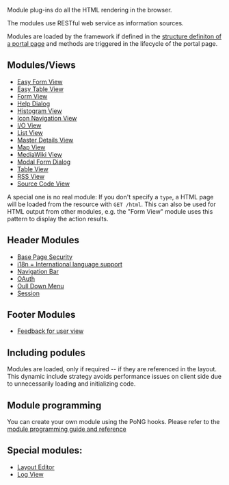 Module plug-ins do all the HTML rendering in the browser. 

The modules use RESTful web service as information sources.  

Modules are loaded by the framework if defined in the 
[structure definiton of a portal page](https://github.com/ma-ha/rest-web-ui/wiki/Structure-Specification) 
and methods are triggered in the lifecycle of the portal page.

## Modules/Views 
* [Easy Form View](pong-easyform/) 
* [Easy Table View](pong-easytable/) 
* [Form View](pong-form/)
* [Help Dialog](pong-help/)
* [Histogram View](pong-histogram/)
* [Icon Navigation View](pong-icons/)
* [I/O View](pong-io/)
* [List View](pong-list/)
* [Master Details View](pong-master-details/)
* [Map View](pong-map/)
* [MediaWiki View](pong-mediawiki/)
* [Modal Form Dialog](modal-form/)
* [Table View](pong-table/)
* [RSS View](pong-rss/)
* [Source Code View](pong-sourcecode/)

A special one is no real module: 
If you don't specify a <code>type</code>, a HTML page will be loaded from the resource with <code>GET <resourceURL>/html</code>. This can also be used for HTML output from other modules, e.g. the "Form View" module uses this pattern to display the action results.

## Header Modules  
* [Base Page Security](pong-security/)
* [i18n = International language support](i18n/)
* [Navigation Bar](pong-navbar/)
* [OAuth](pong-oauth/)
* [Oull Down Menu](pong-pulldown/)
* [Session](pong-session)

## Footer Modules  
* [Feedback for user view](pong-feedback/)

## Including podules 
Modules are loaded, only if required -- if they are referenced in the layout. 
This dynamic include strategy avoids performance issues on client side due to unnecessarily loading and initializing code.

## Module programming 
You can create your own module using the PoNG hooks. Please refer to the [module programming guide and reference](https://github.com/ma-ha/rest-web-ui/wiki/Module-Programming)

## Special modules:
* [Layout Editor](pong-layout-editor/)
* [Log View](pong-log/)